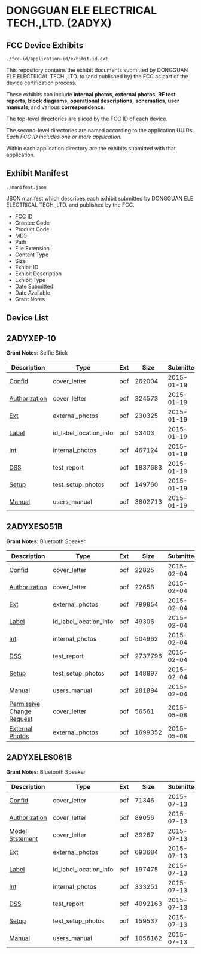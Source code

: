 # DONGGUAN ELE ELECTRICAL TECH.,LTD. (2ADYX)
## FCC Device Exhibits

```
./fcc-id/application-id/exhibit-id.ext
```

This repository contains the exhibit documents submitted by DONGGUAN ELE ELECTRICAL TECH.,LTD. to (and published by) the FCC as part of the device certification process.

These exhibits can include **internal photos**, **external photos**, **RF test reports**, **block diagrams**, **operational descriptions**, **schematics**, **user manuals**, and various **correspondence**.

The top-level directories are sliced by the FCC ID of each device.

The second-level directories are named according to the application UUIDs. *Each FCC ID includes one or more application.*

Within each application directory are the exhibits submitted with that application. 

## Exhibit Manifest

```
./manifest.json
```

JSON manifest which describes each exhibit submitted by DONGGUAN ELE ELECTRICAL TECH.,LTD. and published by the FCC.

- FCC ID
- Grantee Code
- Product Code
- MD5
- Path
- File Extension
- Content Type
- Size
- Exhibit ID
- Exhibit Description
- Exhibit Type
- Date Submitted
- Date Available
- Grant Notes

## Device List
## 2ADYXEP-10
**Grant Notes:** Selfie Stick

| Description | Type | Ext | Size | Submitted | Available |
| ----------- | ---- | --- | ---- | --------- | --------- |
| [Confid](2ADYXEP-10/450bac42d0c73ffb6e688007d0727023/2506209.pdf) | cover_letter | pdf | 262004 | 2015-01-19 | 2015-01-19 |
| [Authorization](2ADYXEP-10/450bac42d0c73ffb6e688007d0727023/2506212.pdf) | cover_letter | pdf | 324573 | 2015-01-19 | 2015-01-19 |
| [Ext](2ADYXEP-10/450bac42d0c73ffb6e688007d0727023/2506207.pdf) | external_photos | pdf | 230325 | 2015-01-19 | 2015-01-19 |
| [Label](2ADYXEP-10/450bac42d0c73ffb6e688007d0727023/2506211.pdf) | id_label_location_info | pdf | 53403 | 2015-01-19 | 2015-01-19 |
| [Int](2ADYXEP-10/450bac42d0c73ffb6e688007d0727023/2506210.pdf) | internal_photos | pdf | 467124 | 2015-01-19 | 2015-01-19 |
| [DSS](2ADYXEP-10/450bac42d0c73ffb6e688007d0727023/2506208.pdf) | test_report | pdf | 1837683 | 2015-01-19 | 2015-01-19 |
| [Setup](2ADYXEP-10/450bac42d0c73ffb6e688007d0727023/2506213.pdf) | test_setup_photos | pdf | 149760 | 2015-01-19 | 2015-01-19 |
| [Manual](2ADYXEP-10/450bac42d0c73ffb6e688007d0727023/2506214.pdf) | users_manual | pdf | 3802713 | 2015-01-19 | 2015-01-19 |
## 2ADYXES051B
**Grant Notes:** Bluetooth Speaker

| Description | Type | Ext | Size | Submitted | Available |
| ----------- | ---- | --- | ---- | --------- | --------- |
| [Confid](2ADYXES051B/3c2e062affcd9d74d7b04c9b5cab2376/2523669.pdf) | cover_letter | pdf | 22825 | 2015-02-04 | 2015-02-04 |
| [Authorization](2ADYXES051B/3c2e062affcd9d74d7b04c9b5cab2376/2523672.pdf) | cover_letter | pdf | 22658 | 2015-02-04 | 2015-02-04 |
| [Ext](2ADYXES051B/3c2e062affcd9d74d7b04c9b5cab2376/2523667.pdf) | external_photos | pdf | 799854 | 2015-02-04 | 2015-02-04 |
| [Label](2ADYXES051B/3c2e062affcd9d74d7b04c9b5cab2376/2523671.pdf) | id_label_location_info | pdf | 49306 | 2015-02-04 | 2015-02-04 |
| [Int](2ADYXES051B/3c2e062affcd9d74d7b04c9b5cab2376/2523670.pdf) | internal_photos | pdf | 504962 | 2015-02-04 | 2015-02-04 |
| [DSS](2ADYXES051B/3c2e062affcd9d74d7b04c9b5cab2376/2523668.pdf) | test_report | pdf | 2737796 | 2015-02-04 | 2015-02-04 |
| [Setup](2ADYXES051B/3c2e062affcd9d74d7b04c9b5cab2376/2523673.pdf) | test_setup_photos | pdf | 148897 | 2015-02-04 | 2015-02-04 |
| [Manual](2ADYXES051B/3c2e062affcd9d74d7b04c9b5cab2376/2523674.pdf) | users_manual | pdf | 281894 | 2015-02-04 | 2015-02-04 |
| [Permissive Change Request](2ADYXES051B/8c6003b08bf636770509485c87a9d90d/2608346.pdf) | cover_letter | pdf | 56561 | 2015-05-08 | 2015-05-08 |
| [External Photos](2ADYXES051B/8c6003b08bf636770509485c87a9d90d/2608345.pdf) | external_photos | pdf | 1699352 | 2015-05-08 | 2015-05-08 |
## 2ADYXELES061B
**Grant Notes:** Bluetooth Speaker

| Description | Type | Ext | Size | Submitted | Available |
| ----------- | ---- | --- | ---- | --------- | --------- |
| [Confid](2ADYXELES061B/59a9ed887b5f8529da2a5559c93dfa5f/2677679.pdf) | cover_letter | pdf | 71346 | 2015-07-13 | 2015-07-13 |
| [Authorization](2ADYXELES061B/59a9ed887b5f8529da2a5559c93dfa5f/2677682.pdf) | cover_letter | pdf | 89056 | 2015-07-13 | 2015-07-13 |
| [Model Ststement](2ADYXELES061B/59a9ed887b5f8529da2a5559c93dfa5f/2677684.pdf) | cover_letter | pdf | 89267 | 2015-07-13 | 2015-07-13 |
| [Ext](2ADYXELES061B/59a9ed887b5f8529da2a5559c93dfa5f/2677678.pdf) | external_photos | pdf | 693684 | 2015-07-13 | 2015-07-13 |
| [Label](2ADYXELES061B/59a9ed887b5f8529da2a5559c93dfa5f/2677681.pdf) | id_label_location_info | pdf | 197475 | 2015-07-13 | 2015-07-13 |
| [Int](2ADYXELES061B/59a9ed887b5f8529da2a5559c93dfa5f/2677680.pdf) | internal_photos | pdf | 333251 | 2015-07-13 | 2015-07-13 |
| [DSS](2ADYXELES061B/59a9ed887b5f8529da2a5559c93dfa5f/2677685.pdf) | test_report | pdf | 4092163 | 2015-07-13 | 2015-07-13 |
| [Setup](2ADYXELES061B/59a9ed887b5f8529da2a5559c93dfa5f/2677683.pdf) | test_setup_photos | pdf | 159537 | 2015-07-13 | 2015-07-13 |
| [Manual](2ADYXELES061B/59a9ed887b5f8529da2a5559c93dfa5f/2677686.pdf) | users_manual | pdf | 1056162 | 2015-07-13 | 2015-07-13 |
